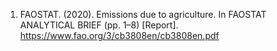 1. FAOSTAT. (2020). Emissions due to agriculture. In FAOSTAT ANALYTICAL BRIEF (pp. 1–8) [Report]. https://www.fao.org/3/cb3808en/cb3808en.pdf